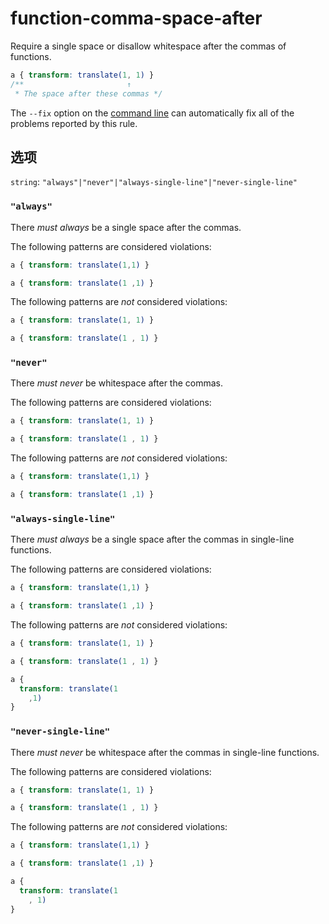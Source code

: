 # function-comma-space-after

Require a single space or disallow whitespace after the commas of functions.

```css
a { transform: translate(1, 1) }
/**                       ↑
 * The space after these commas */
```

The `--fix` option on the [command line](../../../docs/user-guide/cli.md#autofixing-errors) can automatically fix all of the problems reported by this rule.

## 选项

`string`: `"always"|"never"|"always-single-line"|"never-single-line"`

### `"always"`

There *must always* be a single space after the commas.

The following patterns are considered violations:

```css
a { transform: translate(1,1) }
```

```css
a { transform: translate(1 ,1) }
```

The following patterns are *not* considered violations:

```css
a { transform: translate(1, 1) }
```

```css
a { transform: translate(1 , 1) }
```

### `"never"`

There *must never* be whitespace after the commas.

The following patterns are considered violations:

```css
a { transform: translate(1, 1) }
```

```css
a { transform: translate(1 , 1) }
```

The following patterns are *not* considered violations:

```css
a { transform: translate(1,1) }
```

```css
a { transform: translate(1 ,1) }
```

### `"always-single-line"`

There *must always* be a single space after the commas in single-line functions.

The following patterns are considered violations:

```css
a { transform: translate(1,1) }
```

```css
a { transform: translate(1 ,1) }
```

The following patterns are *not* considered violations:

```css
a { transform: translate(1, 1) }
```

```css
a { transform: translate(1 , 1) }
```

```css
a {
  transform: translate(1
    ,1)
}
```

### `"never-single-line"`

There *must never* be whitespace after the commas in single-line functions.

The following patterns are considered violations:

```css
a { transform: translate(1, 1) }
```

```css
a { transform: translate(1 , 1) }
```

The following patterns are *not* considered violations:

```css
a { transform: translate(1,1) }
```

```css
a { transform: translate(1 ,1) }
```

```css
a {
  transform: translate(1
    , 1)
}
```
